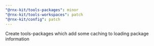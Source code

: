 ```yaml
---
"@rnx-kit/tools-packages": minor
"@rnx-kit/tools-workspaces": patch
"@rnx-kit/config": patch
---
```


Create tools-packages which add some caching to loading package information

